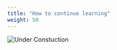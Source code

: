 ```yaml
---
title: "How to continue learning"
weight: 50
---
```

![Under Constuction](/images/Under-Construction.png)